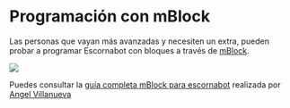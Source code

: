 # Programación con mBlock

Las personas que vayan más avanzadas y necesiten un extra, pueden probar a programar Escornabot con bloques a través de [mBlock](http://www.mblock.cc/).

![](http://www.mecatronicalab.es/wp-content/uploads/2018/05/escornabot-768x576.jpg)

Puedes consultar la [guía completa mBlock para escornabot](http://www.mecatronicalab.es/escornabot-programando-el-robot-escornabot-con-mblock/) realizada por [Angel Villanueva](https://twitter.com/avilmaru)











